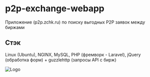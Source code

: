 # p2p-exchange-webapp
Приложение (p2p.zchk.ru) по поиску выгодных P2P заявок между биржами

## Стэк
Linux (Ubuntu), NGINX, MySQL, PHP (фремворк - Laravel), jQuery (обработка форм) + guzzlehttp (запросы API c бирж)

![Logo](https://i.ibb.co/TPv4GnD/photo-2023-05-24-21-17-08.jpg)
